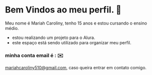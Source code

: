 # Bem Vindos ao meu perfil. 🤍
Meu nome é Mariah Caroliny, tenho 15 anos e estou cursando o ensino médio.

- estou realizando um projeto para o Alura.
- este espaço está sendo utilizado para organizar meu perfil.
  
### minha conta email é : ✉️
mariahcaroliny510@gmail.com, caso queira entrar em contato comigo.
